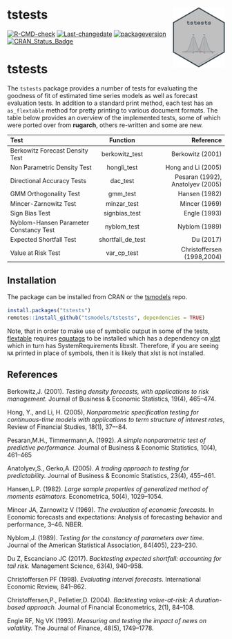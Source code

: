 
# tstests <img src="man/figures/logo.png" align="right" height="139" alt="" />

[![R-CMD-check](https://github.com/tsmodels/tstests/workflows/R-CMD-check/badge.svg)](https://github.com/tsmodels/tstests/actions)
[![Last-changedate](https://img.shields.io/badge/last%20change-2024--11--13-yellowgreen.svg)](/commits/master)
[![packageversion](https://img.shields.io/badge/Package%20version-1.0.1-orange.svg?style=flat-square)](commits/master)
[![CRAN_Status_Badge](https://www.r-pkg.org/badges/version/tstests)](https://cran.r-project.org/package=tstests)

# tstests

The `tstests` package provides a number of tests for evaluating the
goodness of fit of estimated time series models as well as forecast
evaluation tests. In addition to a standard print method, each test has
an `as_flextable` method for pretty printing to various document
formats. The table below provides an overview of the implemented tests,
some of which were ported over from **rugarch**, others re-written and
some are new.

| Test | Function | Reference |
|:---|:--:|---:|
| Berkowitz Forecast Density Test | berkowitz_test | Berkowitz (2001) |
| Non Parametric Density Test | hongli_test | Hong and Li (2005) |
| Directional Accuracy Tests | dac_test | Pesaran (1992), Anatolyev (2005) |
| GMM Orthogonality Test | gmm_test | Hansen (1982) |
| Mincer-Zarnowitz Test | minzar_test | Mincer (1969) |
| Sign Bias Test | signbias_test | Engle (1993) |
| Nyblom-Hansen Parameter Constancy Test | nyblom_test | Nyblom (1989) |
| Expected Shortfall Test | shortfall_de_test | Du (2017) |
| Value at Risk Test | var_cp_test | Christoffersen (1998,2004) |

## Installation

The package can be installed from CRAN or the
[tsmodels](https://github.com/tsmodels/) repo.

``` r
install.packages("tstests")
remotes::install_github("tsmodels/tstests", dependencies = TRUE)
```

Note, that in order to make use of symbolic output in some of the tests,
[flextable](https://cran.r-project.org/package=flextable) requires
[equatags](https://cran.r-project.org/package=equatags) to be installed
which has a dependency on
[xlst](https://cran.r-project.org/package=xslt) which in turn has
SystemRequirements libxslt. Therefore, if you are seeing `NA` printed in
place of symbols, then it is likely that xlst is not installed.

## References

Berkowitz,J. (2001). *Testing density forecasts, with applications to
risk management.* Journal of Business & Economic Statistics, 19(4),
465–474.

Hong, Y., and Li, H. (2005), *Nonparametric specification testing for
continuous-time models with applications to term structure of interest
rates*, Review of Financial Studies, 18(1), 37–-84.

Pesaran,M.H., Timmermann,A. (1992). *A simple nonparametric test of
predictive performance.* Journal of Business & Economic Statistics,
10(4), 461–465

Anatolyev,S., Gerko,A. (2005). *A trading approach to testing for
predictability.* Journal of Business & Economic Statistics, 23(4),
455–461.

Hansen,L.P. (1982). *Large sample properties of generalized method of
moments estimators.* Econometrica, 50(4), 1029–1054.

Mincer JA, Zarnowitz V (1969). *The evaluation of economic forecasts.*
In Economic forecasts and expectations: Analysis of forecasting behavior
and performance, 3–46. NBER.

Nyblom,J. (1989). *Testing for the constancy of parameters over time.*
Journal of the American Statistical Association, 84(405), 223–230.

Du Z, Escanciano JC (2017). *Backtesting expected shortfall: accounting
for tail risk.* Management Science, 63(4), 940–958.

Christoffersen PF (1998). *Evaluating interval forecasts.* International
Economic Review, 841–862.

Christoffersen,P., Pelletier,D. (2004). *Backtesting value-at-risk: A
duration-based approach.* Journal of Financial Econometrics, 2(1),
84–108.

Engle RF, Ng VK (1993). *Measuring and testing the impact of news on
volatility.* The Journal of Finance, 48(5), 1749–1778.

